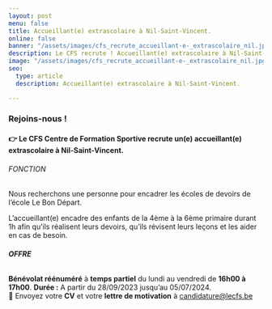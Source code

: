 ```yaml
---
layout: post
menu: false
title: Accueillant(e) extrascolaire à Nil-Saint-Vincent.
online: false
banner: "/assets/images/cfs_recrute_accueillant-e-_extrascolaire_nil.jpg"
description: Le CFS recrute ! Accueillant(e) extrascolaire à Nil-Saint-Vincent.
image: "/assets/images/cfs_recrute_accueillant-e-_extrascolaire_nil.jpg"
seo:
  type: article
  description: Accueillant(e) extrascolaire à Nil-Saint-Vincent.

---
```

### Rejoins-nous !

#### 👉 Le **CFS** Centre de Formation Sportive recrute un(e) **accueillant(e)** extrascolaire à Nil-Saint-Vincent.

###### FONCTION

Nous recherchons une personne pour encadrer les écoles de devoirs de l’école Le Bon Départ.

L’accueillant(e) encadre des enfants de la 4ème à la 6ème primaire durant 1h afin qu’ils réalisent leurs devoirs, qu’ils révisent leurs leçons et les aider en cas de besoin. 

###### **OFFRE**

**Bénévolat réénuméré** à **temps partiel** du lundi au vendredi de **16h00 à 17h00**.
**Durée :** A partir du 28/09/2023 jusqu’au 05/07/2024.<br>
📩 Envoyez votre **CV** et votre **lettre de motivation** à [candidature@lecfs.be](mailto:candidature@lecfs.be)